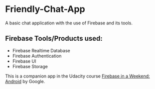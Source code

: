 # Friendly-Chat-App

A basic chat application with the use of Firebase and its tools.



## Firebase Tools/Products used:

- Firebase Realtime Database
- Firebase Authentication
- Firebase UI
- Firebase Storage

This is a companion app in the Udacity course [Firebase in a Weekend: Android](https://www.udacity.com/course/firebase-in-a-weekend-by-google-android--ud0352) by Google.

